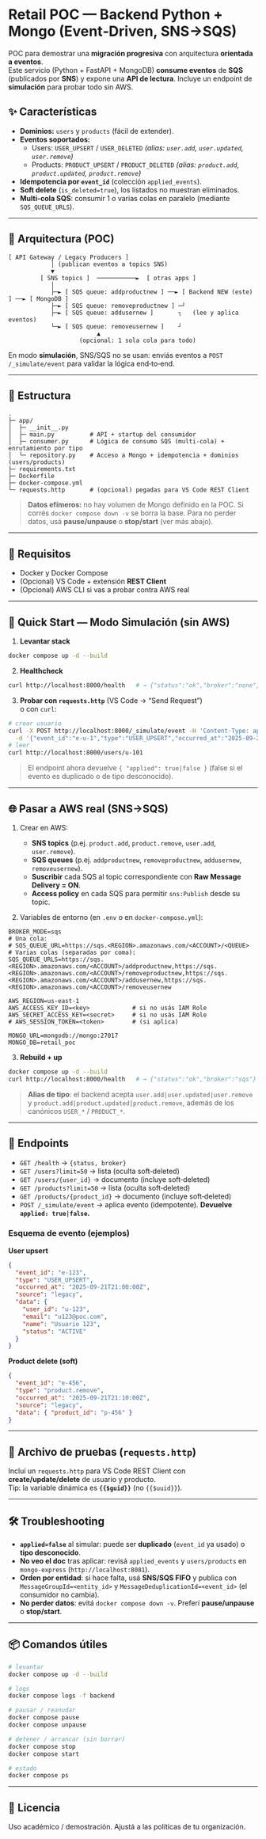 # Retail POC — Backend Python + Mongo (Event‑Driven, SNS→SQS)

POC para demostrar una **migración progresiva** con arquitectura **orientada a eventos**.  
Este servicio (Python + FastAPI + MongoDB) **consume eventos** de **SQS** (publicados por **SNS**) y expone una **API de lectura**. Incluye un endpoint de **simulación** para probar todo sin AWS.

## ✨ Características
- **Dominios:** `users` y `products` (fácil de extender).
- **Eventos soportados:**  
  - Users: `USER_UPSERT` / `USER_DELETED` *(alias: `user.add`, `user.updated`, `user.remove`)*  
  - Products: `PRODUCT_UPSERT` / `PRODUCT_DELETED` *(alias: `product.add`, `product.updated`, `product.remove`)*
- **Idempotencia por `event_id`** (colección `applied_events`).
- **Soft delete** (`is_deleted=true`), los listados no muestran eliminados.
- **Multi-cola SQS**: consumir 1 o varias colas en paralelo (mediante `SQS_QUEUE_URLS`).

---

## 🧱 Arquitectura (POC)

```
[ API Gateway / Legacy Producers ]
            │ (publican eventos a topics SNS)
            ▼
         [ SNS topics ]  ───────────►  [ otras apps ]
            │
            ├─► [ SQS queue: addproductnew ] ──► [ Backend NEW (este) ] ──► [ MongoDB ]
            ├─► [ SQS queue: removeproductnew ] ─┘
            ├─► [ SQS queue: addusernew ]       ┐   (lee y aplica eventos)
            └─► [ SQS queue: removeusernew ]    ┘
                         ▲
                    (opcional: 1 sola cola para todo)
```

En modo **simulación**, SNS/SQS no se usan: enviás eventos a `POST /_simulate/event` para validar la lógica end‑to‑end.

---

## 📁 Estructura

```
.
├─ app/
│  ├─ __init__.py
│  ├─ main.py          # API + startup del consumidor
│  ├─ consumer.py      # Lógica de consumo SQS (multi-cola) + enrutamiento por tipo
│  └─ repository.py    # Acceso a Mongo + idempotencia + dominios (users/products)
├─ requirements.txt
├─ Dockerfile
├─ docker-compose.yml
└─ requests.http       # (opcional) pegadas para VS Code REST Client
```

> **Datos efímeros:** no hay volumen de Mongo definido en la POC. Si corrés `docker compose down -v` se borra la base. Para no perder datos, usá **pause/unpause** o **stop/start** (ver más abajo).

---

## 🔧 Requisitos
- Docker y Docker Compose
- (Opcional) VS Code + extensión **REST Client**
- (Opcional) AWS CLI si vas a probar contra AWS real

---

## 🚀 Quick Start — **Modo Simulación** (sin AWS)

1) **Levantar stack**
```bash
docker compose up -d --build
```

2) **Healthcheck**
```bash
curl http://localhost:8000/health   # → {"status":"ok","broker":"none"}
```

3) **Probar con `requests.http`** (VS Code → “Send Request”)  
   o con `curl`:
```bash
# crear usuario
curl -X POST http://localhost:8000/_simulate/event -H 'Content-Type: application/json' \
  -d '{"event_id":"e-u-1","type":"USER_UPSERT","occurred_at":"2025-09-21T20:00:00Z","source":"legacy","data":{"user_id":"u-101","email":"u101@poc.com","name":"Usuario 101","status":"ACTIVE"}}'
# leer
curl http://localhost:8000/users/u-101
```

> El endpoint ahora devuelve `{ "applied": true|false }` (false si el evento es duplicado o de tipo desconocido).

---

## 🌐 Pasar a **AWS real** (SNS→SQS)

1) Crear en AWS:
   - **SNS topics** (p.ej. `product.add`, `product.remove`, `user.add`, `user.remove`).
   - **SQS queues** (p.ej. `addproductnew`, `removeproductnew`, `addusernew`, `removeusernew`).  
   - **Suscribir** cada SQS al topic correspondiente con **Raw Message Delivery = ON**.
   - **Access policy** en cada SQS para permitir `sns:Publish` desde su topic.

2) Variables de entorno (en `.env` o en `docker-compose.yml`):
```dotenv
BROKER_MODE=sqs
# Una cola:
# SQS_QUEUE_URL=https://sqs.<REGION>.amazonaws.com/<ACCOUNT>/<QUEUE>
# Varias colas (separadas por coma):
SQS_QUEUE_URLS=https://sqs.<REGION>.amazonaws.com/<ACCOUNT>/addproductnew,https://sqs.<REGION>.amazonaws.com/<ACCOUNT>/removeproductnew,https://sqs.<REGION>.amazonaws.com/<ACCOUNT>/addusernew,https://sqs.<REGION>.amazonaws.com/<ACCOUNT>/removeusernew

AWS_REGION=us-east-1
AWS_ACCESS_KEY_ID=<key>            # si no usás IAM Role
AWS_SECRET_ACCESS_KEY=<secret>     # si no usás IAM Role
# AWS_SESSION_TOKEN=<token>        # (si aplica)

MONGO_URL=mongodb://mongo:27017
MONGO_DB=retail_poc
```

3) **Rebuild + up**
```bash
docker compose up -d --build
curl http://localhost:8000/health   # → {"status":"ok","broker":"sqs"}
```

> **Alias de tipo**: el backend acepta `user.add|user.updated|user.remove` y `product.add|product.updated|product.remove`, además de los canónicos `USER_*` / `PRODUCT_*`.

---

## 🔌 Endpoints
- `GET /health` → `{status, broker}`
- `GET /users?limit=50` → lista (oculta soft‑deleted)
- `GET /users/{user_id}` → documento (incluye soft‑deleted)
- `GET /products?limit=50` → lista (oculta soft‑deleted)
- `GET /products/{product_id}` → documento (incluye soft‑deleted)
- `POST /_simulate/event` → aplica evento (idempotente). **Devuelve `applied: true|false`.**

### Esquema de evento (ejemplos)
**User upsert**
```json
{
  "event_id": "e-123",
  "type": "USER_UPSERT",
  "occurred_at": "2025-09-21T21:00:00Z",
  "source": "legacy",
  "data": {
    "user_id": "u-123",
    "email": "u123@poc.com",
    "name": "Usuario 123",
    "status": "ACTIVE"
  }
}
```
**Product delete (soft)**  
```json
{
  "event_id": "e-456",
  "type": "product.remove",
  "occurred_at": "2025-09-21T21:10:00Z",
  "source": "legacy",
  "data": { "product_id": "p-456" }
}
```

---

## 🧪 Archivo de pruebas (`requests.http`)
Incluí un `requests.http` para VS Code REST Client con **create/update/delete** de usuario y producto.  
Tip: la variable dinámica es **`{{$guid}}`** (no `{{$uuid}}`).

---

## 🛠️ Troubleshooting
- **`applied=false`** al simular: puede ser **duplicado** (`event_id` ya usado) o **tipo desconocido**.  
- **No veo el doc** tras aplicar: revisá `applied_events` y `users/products` en `mongo-express` (`http://localhost:8081`).  
- **Orden por entidad**: si hace falta, usá **SNS/SQS FIFO** y publica con `MessageGroupId=<entity_id>` y `MessageDeduplicationId=<event_id>` (el consumidor no cambia).  
- **No perder datos**: evitá `docker compose down -v`. Preferí **pause/unpause** o **stop/start**.

---

## 📦 Comandos útiles
```bash
# levantar
docker compose up -d --build

# logs
docker compose logs -f backend

# pausar / reanudar
docker compose pause
docker compose unpause

# detener / arrancar (sin borrar)
docker compose stop
docker compose start

# estado
docker compose ps
```

---

## 📜 Licencia
Uso académico / demostración. Ajustá a las políticas de tu organización.
